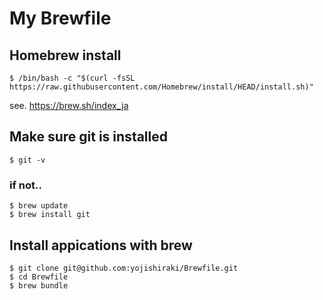 # My Brewfile

## Homebrew install 

```
$ /bin/bash -c "$(curl -fsSL https://raw.githubusercontent.com/Homebrew/install/HEAD/install.sh)"
```

see. https://brew.sh/index_ja

## Make sure git is installed

```
$ git -v
```

### if not..

```
$ brew update
$ brew install git
```

## Install appications with brew

```
$ git clone git@github.com:yojishiraki/Brewfile.git
$ cd Brewfile
$ brew bundle
```
